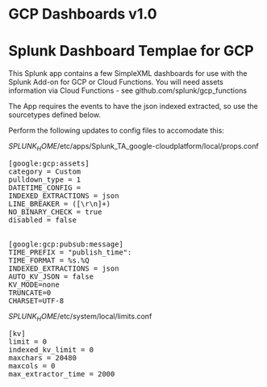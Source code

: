 # GCP Dashboards v1.0

# Splunk Dashboard Templae for GCP


This Splunk app contains a few SimpleXML dashboards for use with the Splunk Add-on for GCP or Cloud Functions.
You will need assets information via Cloud Functions - see github.com/splunk/gcp_functions 

The App requires the events to have the json indexed extracted, so use the sourcetypes defined below.

Perform the following updates to config files to accomodate this:

$SPLUNK_HOME$/etc/apps/Splunk_TA_google-cloudplatform/local/props.conf
<pre>
[google:gcp:assets]
category = Custom
pulldown_type = 1
DATETIME_CONFIG = 
INDEXED_EXTRACTIONS = json
LINE_BREAKER = ([\r\n]+)
NO_BINARY_CHECK = true
disabled = false


[google:gcp:pubsub:message]
TIME_PREFIX = "publish_time":
TIME_FORMAT = %s.%Q
INDEXED_EXTRACTIONS = json
AUTO_KV_JSON = false
KV_MODE=none
TRUNCATE=0
CHARSET=UTF-8
</pre>


$SPLUNK_HOME$/etc/system/local/limits.conf

<pre>
[kv]
limit = 0
indexed_kv_limit = 0
maxchars = 20480
maxcols = 0
max_extractor_time = 2000
<pre>


